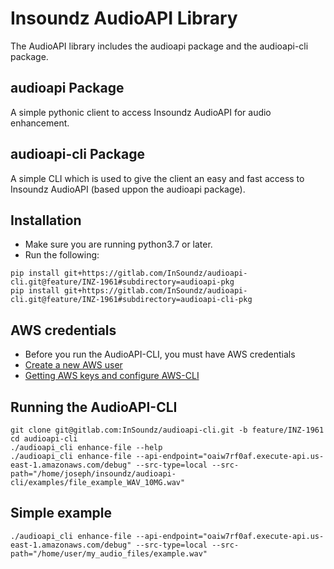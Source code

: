 
# Insoundz AudioAPI Library
The AudioAPI library includes the audioapi package and the audioapi-cli package.

## audioapi Package
A simple pythonic client to access Insoundz AudioAPI for audio enhancement.

## audioapi-cli Package
A simple CLI which is used to give the client an easy and fast access to Insoundz AudioAPI (based uppon the audioapi package).

## Installation
- Make sure you are running python3.7 or later. 
- Run the following: 
```console
pip install git+https://gitlab.com/InSoundz/audioapi-cli.git@feature/INZ-1961#subdirectory=audioapi-pkg  
pip install git+https://gitlab.com/InSoundz/audioapi-cli.git@feature/INZ-1961#subdirectory=audioapi-cli-pkg  
```

## AWS credentials
- Before you run the AudioAPI-CLI, you must have AWS credentials  
- [Create a new AWS user](https://inz.atlassian.net/wiki/spaces/DEV/pages/1888157707/Creating+a+new+user+in+AWS)  
- [Getting AWS keys and configure AWS-CLI](https://inz.atlassian.net/wiki/spaces/DEV/pages/1740210177/Get+Access+Key+and+Secret+Key+and+configure+AWS-CLI)

## Running the AudioAPI-CLI
```console
git clone git@gitlab.com:InSoundz/audioapi-cli.git -b feature/INZ-1961  
cd audioapi-cli  
./audioapi_cli enhance-file --help  
./audioapi_cli enhance-file --api-endpoint="oaiw7rf0af.execute-api.us-east-1.amazonaws.com/debug" --src-type=local --src-path="/home/joseph/insoundz/audioapi-cli/examples/file_example_WAV_10MG.wav"
```

## Simple example
```console
./audioapi_cli enhance-file --api-endpoint="oaiw7rf0af.execute-api.us-east-1.amazonaws.com/debug" --src-type=local --src-path="/home/user/my_audio_files/example.wav"
```